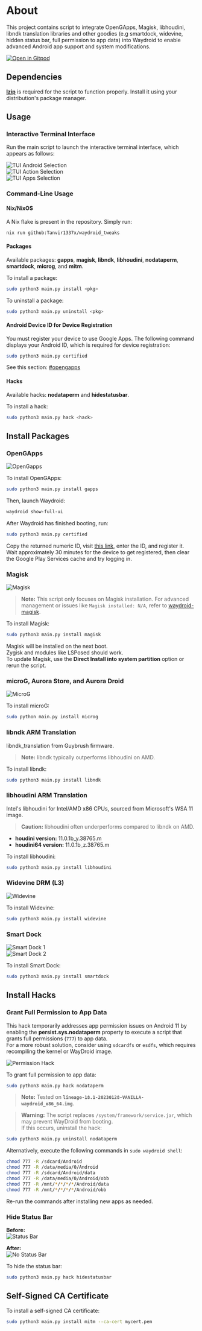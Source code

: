 # About

This project contains script to integrate OpenGApps, Magisk, libhoudini, libndk translation libraries and other goodies (e.g smartdock, widevine, hidden status bar, full permission to app data) into Waydroid to enable advanced Android app support and system modifications.

[![Open in Gitpod](https://gitpod.io/button/open-in-gitpod.svg)](https://gitpod.io/#https://github.com/Tanvir1337x/waydroid_tweaks)

## Dependencies

**[lzip](https://www.nongnu.org/lzip/)** is required for the script to function properly. Install it using your distribution's package manager.

## Usage

### Interactive Terminal Interface

Run the main script to launch the interactive terminal interface, which appears as follows:

![TUI Android Selection](assets/images/TUI-Android-Selection.png)  
![TUI Action Selection](assets/images/TUI-Action-Selection.png)  
![TUI Apps Selection](assets/images/TUI-Apps-Selection.png)

### Command-Line Usage

#### Nix/NixOS

A Nix flake is present in the repository. Simply run:

```bash
nix run github:Tanvir1337x/waydroid_tweaks
```

#### Packages

Available packages: **gapps**, **magisk**, **libndk**, **libhoudini**, **nodataperm**, **smartdock**, **microg**, and **mitm**.

To install a package:

```bash
sudo python3 main.py install <pkg>
```

To uninstall a package:

```bash
sudo python3 main.py uninstall <pkg>
```

#### Android Device ID for Device Registration

You must register your device to use Google Apps. The following command displays your Android ID, which is required for device registration:

```bash
sudo python3 main.py certified
```

See this section: [#opengapps](#opengapps)

#### Hacks

Available hacks: **nodataperm** and **hidestatusbar**.

To install a hack:

```bash
sudo python3 main.py hack <hack>
```

## Install Packages

### OpenGApps

![OpenGapps](assets/images/OpenGapps.png)

To install OpenGApps:

```bash
sudo python3 main.py install gapps
```

Then, launch Waydroid:

```bash
waydroid show-full-ui
```

After Waydroid has finished booting, run:

```bash
sudo python3 main.py certified
```

Copy the returned numeric ID, visit [this link](https://google.com/android/uncertified/?pli=1), enter the ID, and register it. Wait approximately 30 minutes for the device to get registered, then clear the Google Play Services cache and try logging in.

### Magisk

![Magisk](assets/images/Magisk.png)

> **Note:** This script only focuses on Magisk installation. For advanced management or issues like `Magisk installed: N/A`, refer to [waydroid-magisk](https://github.com/nitanmarcel/waydroid-magisk).

To install Magisk:

```bash
sudo python3 main.py install magisk
```

Magisk will be installed on the next boot.  
Zygisk and modules like LSPosed should work.  
To update Magisk, use the **Direct Install into system partition** option or rerun the script.

### microG, Aurora Store, and Aurora Droid

![MicroG](assets/images/MicroG.png)

To install microG:

```bash
sudo python main.py install microg
```

### libndk ARM Translation

libndk_translation from Guybrush firmware.  

> **Note:** libndk typically outperforms libhoudini on AMD.

To install libndk:

```bash
sudo python3 main.py install libndk
```

### libhoudini ARM Translation

Intel's libhoudini for Intel/AMD x86 CPUs, sourced from Microsoft's WSA 11 image.  

> **Caution:** libhoudini often underperforms compared to libndk on AMD.

- **houdini version:** 11.0.1b_y.38765.m  
- **houdini64 version:** 11.0.1b_z.38765.m  

To install libhoudini:

```bash
sudo python3 main.py install libhoudini
```

### Widevine DRM (L3)

![Widevine](assets/images/Widevine.png)

To install Widevine:

```bash
sudo python3 main.py install widevine
```

### Smart Dock

![Smart Dock 1](assets/images/Smart-Dock-1.png)  
![Smart Dock 2](assets/images/Smart-Dock-2.png)

To install Smart Dock:

```bash
sudo python3 main.py install smartdock
```

## Install Hacks

### Grant Full Permission to App Data

This hack temporarily addresses app permission issues on Android 11 by enabling the **persist.sys.nodataperm** property to execute a script that grants full permissions (`777`) to app data.  
For a more robust solution, consider using `sdcardfs` or `esdfs`, which requires recompiling the kernel or WayDroid image.

![Permission Hack](assets/images/Permission-Hack.png)

To grant full permission to app data:

```bash
sudo python3 main.py hack nodataperm
```

> **Note:** Tested on **`lineage-18.1-20230128-VANILLA-waydroid_x86_64.img`**.  

> **Warning:** The script replaces `/system/framework/service.jar`, which may prevent WayDroid from booting.  
If this occurs, uninstall the hack:

```bash
sudo python3 main.py uninstall nodataperm
```

Alternatively, execute the following commands in `sudo waydroid shell`:

```bash
chmod 777 -R /sdcard/Android
chmod 777 -R /data/media/0/Android 
chmod 777 -R /sdcard/Android/data
chmod 777 -R /data/media/0/Android/obb 
chmod 777 -R /mnt/*/*/*/*/Android/data
chmod 777 -R /mnt/*/*/*/*/Android/obb
```

Re-run the commands after installing new apps as needed.

### Hide Status Bar

**Before:**  
![Status Bar](assets/images/Status-Bar.png)  

**After:**  
![No Status Bar](assets/images/No-Status-Bar.png)

To hide the status bar:

```bash
sudo python3 main.py hack hidestatusbar
```

## Self-Signed CA Certificate

To install a self-signed CA certificate:

```bash
sudo python3 main.py install mitm --ca-cert mycert.pem
```
